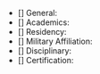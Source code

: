 - [] General:
- [] Academics:
- [] Residency:
- [] Military Affiliation:
- [] Disciplinary:
- [] Certification:
